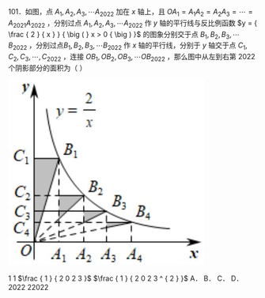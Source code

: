 101．如图，点 $A _ { 1 } , A _ { 2 } , A _ { 3 } , \cdots A _ { 2 0 2 2 }$ 加在 $x$ 轴上，且 $O A _ { 1 } = A _ { 1 } A _ { 2 } = A _ { 2 } A _ { 3 } = \cdots = A _ { 2 0 2 1 } A _ { 2 0 2 2 }$ ，分别过点 $A _ { 1 } , A _ { 2 } , A _ { 3 } , \cdots A _ { 2 0 2 2 }$ 作 $y$ 轴的平行线与反比例函数 $y = { \frac { 2 } { x } } { \big ( } x > 0 { \big ) }$ 的图象分别交于点 $B _ { 1 } , B _ { 2 } , B _ { 3 } , \cdots B _ { 2 0 2 2 }$ ，分别过点$B _ { 1 } , B _ { 2 } , B _ { 3 } , \cdots B _ { 2 0 2 2 }$ 作 $x$ 轴的平行线，分别于 $y$ 轴交于点 $C _ { 1 } , C _ { 2 } , C _ { 3 } , \cdots , C _ { 2 0 2 2 }$ ，连接 $O B _ { 1 } , O B _ { 2 } , O B _ { 3 } , \cdots O B _ { 2 0 2 2 }$ ，那么图中从左到右第 2022个阴影部分的面积为（ ）

![](<../../qs_image_DB/专题1-4_一文搞定反比例函数7个模型，13类题型（解析版）_/3c1ef223b126c2058edbe9f7d20b9a49a1cfb67b0ea45247d213367190251975.jpg>)

1 1 $\frac { 1 } { 2 0 2 3 }$ $\frac { 1 } { 2 0 2 3 ^ { 2 } }$ A． B． C． D． 2022 22022
